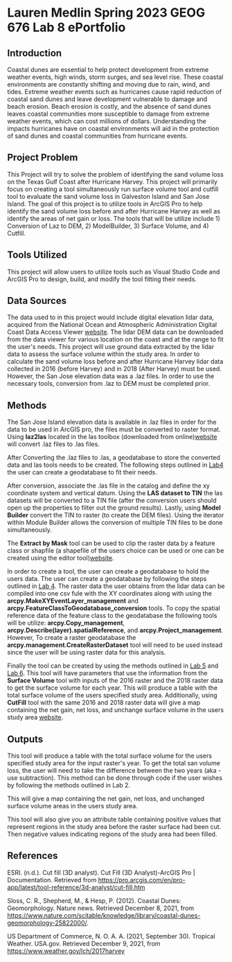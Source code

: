 # Lauren Medlin     Spring 2023     GEOG 676 Lab 8 ePortfolio

## Introduction
Coastal dunes are essential to help protect development from extreme weather events, high winds, storm surges, and sea level rise. These coastal environments are constantly shifting and moving due to rain, wind, and tides. Extreme weather events such as hurricanes cause rapid reduction of coastal sand dunes and leave development vulnerable to damage and beach erosion. Beach erosion is costly, and the absence of sand dunes leaves coastal communities more susceptible to damage from extreme weather events, which can cost millions of dollars. Understanding the impacts hurricanes have on coastal environments will aid in the protection of sand dunes and coastal communities from hurricane events.

## Project Problem
This Project will try to solve the problem of identifying the sand volume loss on the Texas Gulf Coast after Hurricane Harvey. This project will primarily focus on creating a tool simultaneously run surface volume tool and cutfill tool to evaluate the sand volume loss in Galveston Island and San Jose Island. The goal of this project is to utilize tools in ArcGIS Pro to help identify the sand volume loss before and after Hurricane Harvey as well as identify the areas of net gain or loss. The tools that will be utilize include 1) Conversion of Laz to DEM, 2) ModelBuilder, 3) Surface Volume, and 4) Cutfill.

## Tools Utilized
This project will allow users to utilize tools such as Visual Studio Code and ArcGIS Pro to design, build, and modify the tool fitting their needs. 

## Data Sources
The data used to in this project would include digital elevation lidar data, acquired from the National Ocean and Atmospheric Administration Digital Coast Data Access Viewer [website](https://www.coast.noaa.gov/dataviewer). The lidar DEM data can be downloaded from the data viewer for various location on the coast and at the range to fit the user's needs. This project will use ground data extracted by the lidar data to assess the surface volume within the study area. In order to calculate the sand volume loss before and after Hurricane Harvey lidar data collected in 2016 (before Harvey) and in 2018 (After Harvey) must be used. However, the San Jose elevation data was a .laz files. In order to use the necessary tools, conversion from .laz to DEM must be completed prior. 

## Methods
The San Jose Island elevation data is available in .laz files in order for the data to be used in ArcGIS pro, the files must be converted to raster format. Using **laz2las** located in the las toolbox (downloaded from online)[website](https://rapidlasso.com/lastools/) will convert .laz files to .las files.

After Converting the .laz files to .las, a geodatabase to store the converted data and las tools needs to be created. The following steps outlined in [Lab4](https://github.com/medl-1269/Medlin-geo676/tree/main/lab4) the user can create a geodatabase to fit their needs.  

 After conversion, associate the .las file in the catalog and define the xy coordinate system and vertical datum. Using the **LAS dataset to TIN** the las datasets will be converted to a TIN file (after the conversion users should open up the properties to filter out the ground results). Lastly, using **Model Builder** convert the TIN to raster (to create the DEM files). Using the iterator within Module Builder allows the conversion of multiple TIN files to be done simultaneously. 

The **Extract by Mask** tool can be used to clip the raster data by a feature class or shapfile (a shapefile of the users choice can be used or one can be created using the editor tool)[website](https://pro.arcgis.com/en/pro-app/latest/help/editing/a-quick-tour-of-editing.htm).

In order to create a tool, the user can create a geodatabase to hold the users data. The user can create a geodatabase by following the steps outlined in [Lab 4](https://github.com/medl-1269/Medlin-geo676/blob/03374e6b86c87dc0ee2fbcbc8a91aaa8d1b85725/lab4). The raster data the user obtains from the lidar data can be compiled into one csv fule with the XY coordinates along with using the **arcpy.MakeXYEventLayer_management** and **arcpy.FeatureClassToGeodatabase_conversion** tools. To copy the spatial reference data of the feature class to the geodatabase the following tools will be utilize: **arcpy.Copy_management**, **arcpy.Describe(layer).spatialReference**, and **arcpy.Project_management**. However, To create a raster geodatabase the **arcpy.management.CreateRasterDataset** tool will need to be used instead since the user will be using raster data for this analysis. 

Finally the tool can be created by using the methods outlined in [Lab 5](https://github.com/medl-1269/Medlin-geo676/blob/03374e6b86c87dc0ee2fbcbc8a91aaa8d1b85725/lab5) and [Lab 6](https://github.com/medl-1269/Medlin-geo676/blob/03374e6b86c87dc0ee2fbcbc8a91aaa8d1b85725/lab6). This tool will have parameters that use the information from the **Surface Volume** tool with inputs of the 2016 raster and the 2018 raster data to get the surface volume for each year. This will produce a table with the total surface volume of the users specified study area. Additionally, using **CutFill** tool with the same 2016 and 2018 raster data will give a map containing the net gain, net loss, and unchange surface volume in the users study area [website](https://pro.arcgis.com/en/pro-app/latest/tool-reference/3d-analyst/cut-fill.htm).

## Outputs
This tool will produce a table with the total surface volume for the users specified study area for the input raster's year. To get the total san volume loss, the user will need to take the difference between the two years (aka - use subtraction). This method can be done through code if the user wishes by following the methods outlined in Lab 2.

This will give a map containing the net gain, net loss, and unchanged surface volume areas in the users study area. 

This tool will also give you an attribute table containing positive values that represent regions in the study area before the raster surface had been cut. Then negative values indicating regions of the study area had been filled. 

## References
ESRI. (n.d.). Cut fill (3D analyst). Cut Fill (3D Analyst)-ArcGIS Pro | Documentation. Retrieved from https://pro.arcgis.com/en/pro-app/latest/tool-reference/3d-analyst/cut-fill.htm 

Sloss, C. R., Shepherd, M., &amp; Hesp, P. (2012). Coastal Dunes: Geomorphology. Nature news. Retrieved December 8, 2021, from https://www.nature.com/scitable/knowledge/library/coastal-dunes-geomorphology-25822000/.

US Department of Commerce, N. O. A. A. (2021, September 30). Tropical Weather. USA.gov. Retrieved December 9, 2021, from https://www.weather.gov/lch/2017harvey